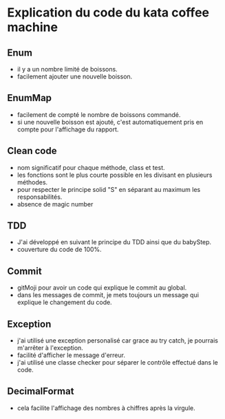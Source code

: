 # Explication du code du kata coffee machine
## Enum
- il y a un nombre limité de boissons.
- facilement ajouter une nouvelle boisson.

## EnumMap
- facilement de compté le nombre de boissons commandé.
- si une nouvelle boisson est ajouté, c'est automatiquement pris en compte pour l'affichage du rapport.

## Clean code
- nom significatif pour chaque méthode, class et test.
- les fonctions sont le plus courte possible en les divisant en plusieurs méthodes.
- pour respecter le principe solid "S" en séparant au maximum les responsabilités.
- absence de magic number

## TDD
- J'ai développé en suivant le principe du TDD ainsi que du babyStep.
- couverture du code de 100%.

## Commit
- gitMoji pour avoir un code qui explique le commit au global.
- dans les messages de commit, je mets toujours un message qui explique le changement du code.

## Exception
- j'ai utilisé une exception personalisé car grace au try catch, je pourrais m'arrêter à l'exception.
- facilité d'afficher le message d'erreur.
- j'ai utilisé une classe checker pour séparer le contrôle effectué dans le code.

## DecimalFormat
- cela facilite l'affichage des nombres à chiffres après la virgule.

